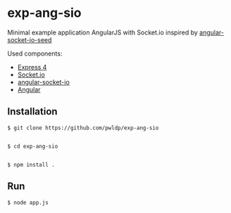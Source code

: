 exp-ang-sio
===========

Minimal example application AngularJS with Socket.io inspired by [angular-socket-io-seed](https://github.com/btford/angular-socket-io-seed)


Used components:

* [Express 4](https://github.com/visionmedia/express) 
* [Socket.io](http://socket.io/) 
* [angular-socket-io](https://github.com/btford/angular-socket-io)
* [Angular](https://angularjs.org/) 




## Installation

    $ git clone https://github.com/pwldp/exp-ang-sio


    $ cd exp-ang-sio


    $ npm install .

    

## Run

    $ node app.js



